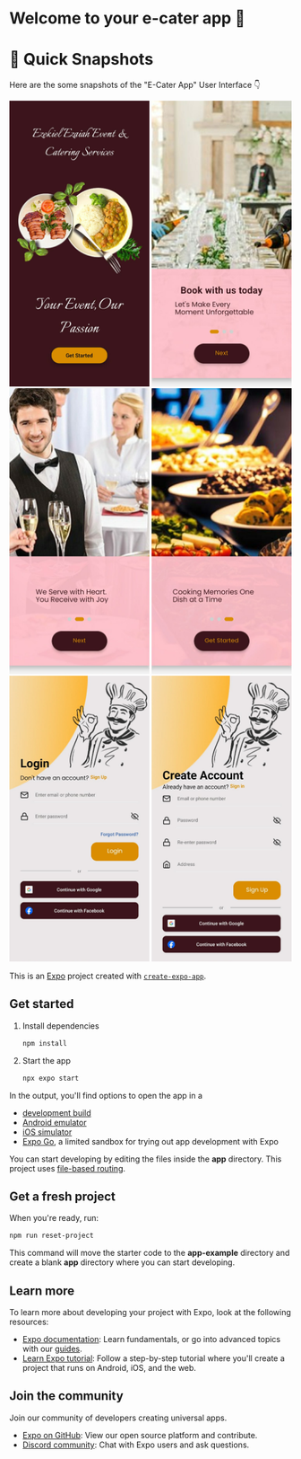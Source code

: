 # Welcome to your e-cater app 👋
# 📸 Quick Snapshots
Here are the some snapshots of the "E-Cater App" User Interface 👇

<p align="center">
   <img src="./assets/snapshots/snapshot1.jpg" alt="ecaterui" width="250" />
   <img src="./assets/snapshots/snapshot2.jpg" alt="ecaterui" width="250" />
   <img src="./assets/snapshots/snapshot3.jpg" alt="ecaterui" width="250" />
   <img src="./assets/snapshots/snapshot4.jpg" alt="ecaterui" width="250" />
   <img src="./assets/snapshots/snapshot5.jpg" alt="ecaterui" width="250" />
   <img src="./assets/snapshots/snapshot6.jpg" alt="ecaterui" width="250" />
</p>

This is an [Expo](https://expo.dev) project created with [`create-expo-app`](https://www.npmjs.com/package/create-expo-app).

## Get started

1. Install dependencies

   ```bash
   npm install
   ```

2. Start the app

   ```bash
   npx expo start
   ```

In the output, you'll find options to open the app in a

- [development build](https://docs.expo.dev/develop/development-builds/introduction/)
- [Android emulator](https://docs.expo.dev/workflow/android-studio-emulator/)
- [iOS simulator](https://docs.expo.dev/workflow/ios-simulator/)
- [Expo Go](https://expo.dev/go), a limited sandbox for trying out app development with Expo

You can start developing by editing the files inside the **app** directory. This project uses [file-based routing](https://docs.expo.dev/router/introduction).

## Get a fresh project

When you're ready, run:

```bash
npm run reset-project
```

This command will move the starter code to the **app-example** directory and create a blank **app** directory where you can start developing.

## Learn more

To learn more about developing your project with Expo, look at the following resources:

- [Expo documentation](https://docs.expo.dev/): Learn fundamentals, or go into advanced topics with our [guides](https://docs.expo.dev/guides).
- [Learn Expo tutorial](https://docs.expo.dev/tutorial/introduction/): Follow a step-by-step tutorial where you'll create a project that runs on Android, iOS, and the web.

## Join the community

Join our community of developers creating universal apps.

- [Expo on GitHub](https://github.com/expo/expo): View our open source platform and contribute.
- [Discord community](https://chat.expo.dev): Chat with Expo users and ask questions.
